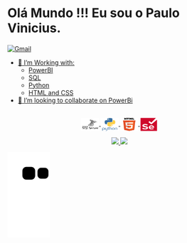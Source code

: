 # Olá Mundo !!! Eu sou o Paulo Vinicius.

<div>
        <p></p> 
        <a href="https://google.com">
        <img align="center" alt="Gmail" height="30" width="60"
                src="https://img.shields.io/badge/Gmail-D14836?style=for-the-badge&logo=gmail&logoColor=white">
</div>

- 👀 I’m Working with:
  - PowerBI 
  - SQL
  - Python
  - HTML and CSS 
- 💞️ I’m looking to collaborate on PowerBi



<div style="display: inline_block"align="center"><br>
    <img align="center" alt="P-SQL" height="30" width="40"
        src="https://raw.githubusercontent.com/devicons/devicon/master/icons/microsoftsqlserver/microsoftsqlserver-plain-wordmark.svg">
    <img align="center" alt="P-Python" height="30" width="40"
        src="https://raw.githubusercontent.com/devicons/devicon/master/icons/python/python-original-wordmark.svg">
    <img align="center" alt="P-HTML" height="30" width="40"
        src="https://raw.githubusercontent.com/devicons/devicon/master/icons/html5/html5-original-wordmark.svg">
    <img align="center" alt="P-Se" height="30" width="40"
        src="https://raw.githubusercontent.com/devicons/devicon/master/icons/selenium/selenium-original.svg">
         <p></p> 
    </div>
    
<div align="center">
 <p></p> 
  <a href="https://github.com/PauloVinicius02131">
  <img height="180em" src="https://github-readme-stats.vercel.app/api?username=PauloVinicius02131&show_icons=true&theme=blueberry&include_all_commits=true&count_private=true"/>
  <img height="180em" src="https://github-readme-stats.vercel.app/api/top-langs/?username=PauloVinicius02131&layout=compact&langs_count=7&theme=blueberry"/>
</div>



 ![Snake animation](https://github.com/PauloVinicius02131/PauloVinicius02131/blob/output/github-contribution-grid-snake.svg)


<!---
PauloVinicius02131/PauloVinicius02131 is a ✨ special ✨ repository because its `README.md` (this file) appears on your GitHub profile.
You can click the Preview link to take a look at your changes.
--->
